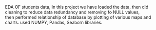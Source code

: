 EDA OF students data, In this project we have loaded the data, then did cleaning to reduce data redundancy and removing fo NULL values,  
then performed relationship of database by plotting of various maps and charts.
used NUMPY, Pandas, Seaborn libraries.
